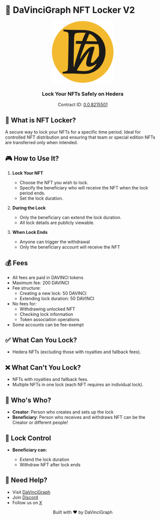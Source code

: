 # 🔐 DaVinciGraph NFT Locker V2

<div align="center">
  <img src="DAVINCI.png" alt="DaVinciGraph Logo" width="200"/>
  <h3>Lock Your NFTs Safely on Hedera</h3>
  <p>Contract ID: <a href="https://hashscan.io/mainnet/contract/0.0.8215501">0.0.8215501</a></p>
</div>

## 🎯 What is NFT Locker?

A secure way to lock your NFTs for a specific time period. Ideal for controlled NFT distribution and ensuring that team or special edition NFTs are transferred only when intended.

## 🎮 How to Use It?

1. **Lock Your NFT**

   - Choose the NFT you wish to lock.
   - Specify the beneficiary who will receive the NFT when the lock period ends.
   - Set the lock duration.

2. **During the Lock**

   - Only the beneficiary can extend the lock duration.
   - All lock details are publicly viewable.

3. **When Lock Ends**
   - Anyone can trigger the withdrawal
   - Only the beneficiary account will receive the NFT

## 💰 Fees

- All fees are paid in DAVINCI tokens
- Maximum fee: 200 DAVINCI
- Fee structure:
  - Creating a new lock: 50 DAVINCI
  - Extending lock duration: 50 DAVINCI
- No fees for:
  - Withdrawing unlocked NFT
  - Checking lock information
  - Token association operations
- Some accounts can be fee-exempt

## ✅ What Can You Lock?

- Hedera NFTs (excluding those with royalties and fallback fees).

## ❌ What Can't You Lock?

- NFTs with royalties and fallback fees.
- Multiple NFTs in one lock (each NFT requires an individual lock).

## 👥 Who's Who?

- **Creator**: Person who creates and sets up the lock
- **Beneficiary**: Person who receives and withdraws NFT
  can be the Creator or different people!

## 🔑 Lock Control

- **Beneficiary can:**

  - Extend the lock duration
  - Withdraw NFT after lock ends

## 🤝 Need Help?

- Visit [DaVinciGraph](https://davincigraph.io)
- Join [Discord](https://discord.gg/dGvkBmQGt9)
- Follow us on [X](https://x.com/davincigraph)

<div align="center">
  <p>Built with ❤️ by DaVinciGraph</p>
</div>
